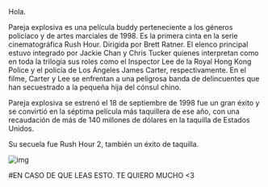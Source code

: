 
Hola.



Pareja explosiva es una película buddy perteneciente a los géneros policíaco y de artes marciales de 1998. Es la primera cinta en la serie cinematográfica Rush Hour. Dirigida por Brett Ratner. El elenco principal estuvo integrado por Jackie Chan y Chris Tucker quienes interpretan como en toda la trilogía sus roles como el Inspector Lee de la Royal Hong Kong Police y el policía de Los Ángeles James Carter, respectivamente. En el filme, Carter y Lee se enfrentan a una peligrosa banda de delincuentes que han secuestrado a la pequeña hija del cónsul chino.

Pareja explosiva se estrenó el 18 de septiembre de 1998 fue un gran éxito y se convirtió en la séptima película más taquillera de ese año, con una recaudación de más de 140 millones de dólares en la taquilla de Estados Unidos.

Su secuela fue Rush Hour 2, también un éxito de taquilla.


![img](https://vignette.wikia.nocookie.net/doblaje/images/8/84/Rush_Hour_2.jpg/revision/latest/scale-to-width-down/335?cb=20110911025243&path-prefix=es)


#EN CASO DE QUE LEAS ESTO. TE QUIERO MUCHO <3

